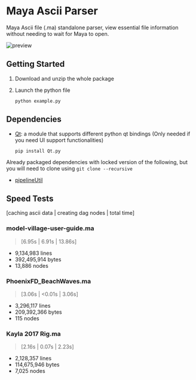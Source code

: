 # Maya Ascii Parser

Maya Ascii file (.ma) standalone parser, view essential file information
without needing to wait for Maya to open.

![preview](https://i.imgur.com/2SDq27G.png)

## Getting Started

1. Download and unzip the whole package


2. Launch the python file

    ```commandline
    python example.py
    ```
   
## Dependencies

- [Qt](https://github.com/mottosso/Qt.py): a module that supports different
python qt bindings (Only needed if you need UI support functionalities)
    ```
    pip install Qt.py
    ```

Already packaged dependencies with locked version of the following,
but you will need to clone using `git clone --recursive`

- [pipelineUtil](https://github.com/leixingyu/pipelineUtil)

## Speed Tests

[caching ascii data | creating dag nodes | total time]

### model-village-user-guide.ma 

> [6.95s | 6.91s | 13.86s]

- 9,134,983 lines
- 392,495,914 bytes
- 13,886 nodes

### PhoenixFD_BeachWaves.ma 

> [3.06s | <0.01s | 3.06s]

- 3,296,117 lines
- 209,392,366 bytes
- 115 nodes

### Kayla 2017 Rig.ma

> [2.16s | 0.07s | 2.23s]

- 2,128,357 lines
- 114,675,946 bytes
- 7,025 nodes
